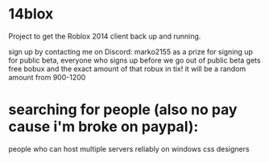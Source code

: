 # 14blox
Project to get the Roblox 2014 client back up and running.

sign up by contacting me on Discord: marko2155
as a prize for signing up for public beta, everyone who signs up before we go out of public beta gets free bobux and the exact amount of that robux in tix!
it will be a random amount from 900-1200

# searching for people (also no pay cause i'm broke on paypal):
people who can host multiple servers reliably on windows
css designers
